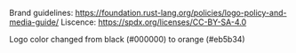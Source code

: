 Brand guidelines: https://foundation.rust-lang.org/policies/logo-policy-and-media-guide/
Liscence: https://spdx.org/licenses/CC-BY-SA-4.0

Logo color changed from black (#000000) to orange (#eb5b34)